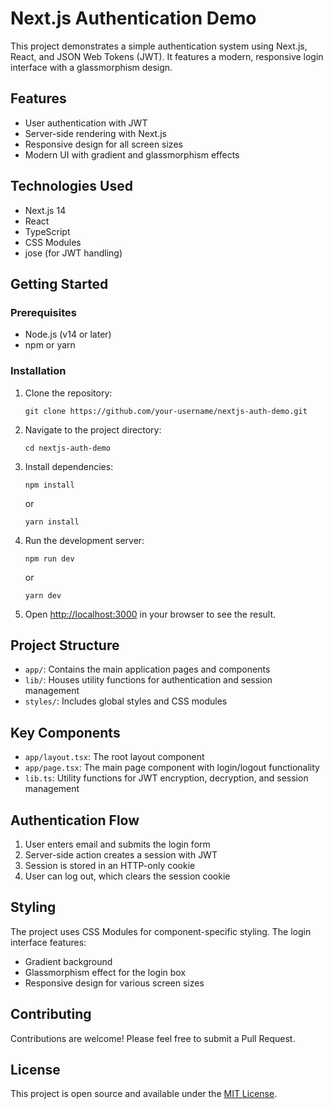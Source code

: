 # Next.js Authentication Demo

This project demonstrates a simple authentication system using Next.js, React, and JSON Web Tokens (JWT). It features a modern, responsive login interface with a glassmorphism design.

## Features

- User authentication with JWT
- Server-side rendering with Next.js
- Responsive design for all screen sizes
- Modern UI with gradient and glassmorphism effects

## Technologies Used

- Next.js 14
- React
- TypeScript
- CSS Modules
- jose (for JWT handling)

## Getting Started

### Prerequisites

- Node.js (v14 or later)
- npm or yarn

### Installation

1. Clone the repository:

   ```
   git clone https://github.com/your-username/nextjs-auth-demo.git
   ```

2. Navigate to the project directory:

   ```
   cd nextjs-auth-demo
   ```

3. Install dependencies:

   ```
   npm install
   ```

   or

   ```
   yarn install
   ```

4. Run the development server:

   ```
   npm run dev
   ```

   or

   ```
   yarn dev
   ```

5. Open [http://localhost:3000](http://localhost:3000) in your browser to see the result.

## Project Structure

- `app/`: Contains the main application pages and components
- `lib/`: Houses utility functions for authentication and session management
- `styles/`: Includes global styles and CSS modules

## Key Components

- `app/layout.tsx`: The root layout component
- `app/page.tsx`: The main page component with login/logout functionality
- `lib.ts`: Utility functions for JWT encryption, decryption, and session management

## Authentication Flow

1. User enters email and submits the login form
2. Server-side action creates a session with JWT
3. Session is stored in an HTTP-only cookie
4. User can log out, which clears the session cookie

## Styling

The project uses CSS Modules for component-specific styling. The login interface features:

- Gradient background
- Glassmorphism effect for the login box
- Responsive design for various screen sizes

## Contributing

Contributions are welcome! Please feel free to submit a Pull Request.

## License

This project is open source and available under the [MIT License](LICENSE).
